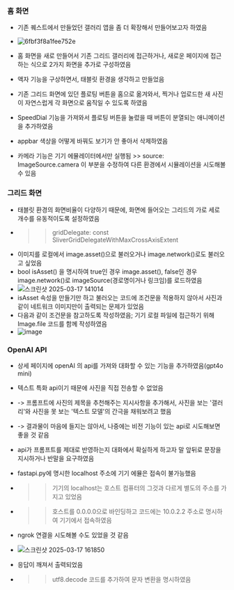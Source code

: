 ### 홈 화면
- 기존 퀘스트에서 만들었던 갤러리 앱을 좀 더 확장해서 만들어보고자 하였음
- ![6fbf3f8a1fee752e](https://github.com/user-attachments/assets/bb64351e-8036-4b09-b808-6aa0f618c3d3)

- 홈 화면을 새로 만들어서 기존 그리드 갤러리에 접근하거나, 새로운 페이지에 접근하는 식으로 2가지 화면을 추가로 구성하였음
- 액자 기능을 구상하면서, 태블릿 환경을 생각하고 만들었음
- 기존 그리드 화면에 있던 플로팅 버튼을 홈으로 옮겨와서, 찍거나 업로드한 새 사진이 자연스럽게 각 화면으로 움직일 수 있도록 하였음
- SpeedDial 기능을 가져와서 플로팅 버튼을 눌렀을 때 버튼이 분열되는 애니메이션을 추가하였음
- appbar 색상을 어떻게 바꿔도 보기가 안 좋아서 삭제하였음
- 카메라 기능은 기기 에뮬레이터에서만 실행됨 >> source: ImageSource.camera 이 부분을 수정하여 다른 환경에서 시뮬레이션을 시도해볼 수 있음

### 그리드 화면
- 태블릿 환경의 화면비율이 다양하기 때문에, 화면에 들어오는 그리드의 가로 세로 개수를 유동적이도록 설정하였음
- >> gridDelegate: const SliverGridDelegateWithMaxCrossAxisExtent
- 이미지를 로컬에서 image.asset()으로 불러오거나 image.network()로도 불러오고 싶었음
- bool isAsset() 을 명시하여 true인 경우 image.asset(), false인 경우 image.network()로 imageSource(경로명이거나 링크임)를 로드하였음
- ![스크린샷 2025-03-17 141014](https://github.com/user-attachments/assets/2d0c7205-8c1b-4d68-9595-5a191779b7d5)
- isAsset 속성을 만들기만 하고 불러오는 코드에 조건문을 적용하지 않아서 사진과 같이 네트워크 이미지만이 출력되는 문제가 있었음
- 다음과 같이 조건문을 참고하도록 작성하였음; 기기 로컬 파일에 접근하기 위해 Image.file 코드를 함께 작성하였음
- ![image](https://github.com/user-attachments/assets/e125ef49-094c-4cb3-9263-1a1f759d5ecf)




### OpenAI API
- 상세 페이지에 openAI 의 api를 가져와 대화할 수 있는 기능을 추가하였음(gpt4o mini)
- 텍스트 특화 api이기 때문에 사진을 직접 전송할 수 없었음
- -> 프롬프트에 사진의 제목을 추천해주는 지시사항을 추가해서, 사진을 보는 '갤러리'와 사진을 못 보는 '텍스트 모델'의 간극을 채워보려고 했음
- -> 결과물이 마음에 들지는 않아서, 나중에는 비전 기능이 있는 api로 시도해보면 좋을 것 같음
- api가 프롬프트를 제대로 반영하는지 대화에서 확실하게 하고자 말 앞뒤로 문장을 지시하거나 반말을 요구하였음
- fastapi.py에 명시한 localhost 주소에 기기 에뮬은 접속이 불가능했음
- >> 기기의 localhost는 호스트 컴퓨터의 그것과 다르게 별도의 주소를 가지고 있었음
- >> 호스트를 0.0.0.0으로 바인딩하고 코드에는 10.0.2.2 주소로 명시하여 기기에서 접속하였음
- ngrok 연결을 시도해볼 수도 있었을 것 같음

- ![스크린샷 2025-03-17 161850](https://github.com/user-attachments/assets/fb7b6ee1-214a-40dd-8652-ef18b06fb06a)
- 응답이 깨져서 출력되었음
- >> utf8.decode 코드를 추가하여 문자 변환을 명시하였음
